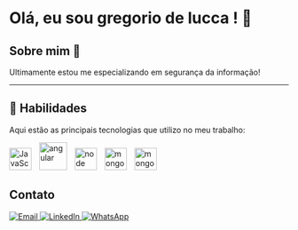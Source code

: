 # Olá, eu sou gregorio de  lucca ! 👋  
</div>
<section>
  <h2>Sobre mim 📝</h2>
  <p align="left">
    Ultimamente estou me especializando em segurança da informação!
  </p>
</section>

---

<section>
  <h1>🚀 Habilidades</h1>
  <p>Aqui estão as principais tecnologias que utilizo no meu trabalho:</p>
  <p>
    <img src="https://cdn.jsdelivr.net/gh/devicons/devicon@latest/icons/linux/linux-original.svg" title="linux" alt="JavaScript" width="40" style="margin-right: 10px;"/>
    <img src="https://cdn.jsdelivr.net/gh/devicons/devicon/icons/python/python-original.svg"  title="python" alt="angular" width="50" style="margin-right: 10px;"/>
    <img   src="https://cdn.jsdelivr.net/gh/devicons/devicon@latest/icons/debian/debian-original.svg"  title="spring" alt="node" width="40" style="margin-right: 10px;"/>
    <img    src="https://w7.pngwing.com/pngs/747/798/png-transparent-mysql-logo-mysql-database-web-development-computer-software-dolphin-marine-mammal-animals-text-thumbnail.png"  title="mysql" alt="mongodb" width="40" style="margin-right: 10px;"/>
    <img   src="https://cdn.jsdelivr.net/gh/devicons/devicon@latest/icons/amazonwebservices/amazonwebservices-plain-wordmark.svg" title="aws" alt="mongodb" width="40" style="margin-right: 10px;"/>


  </p>
</section>


<section>
  <h2>Contato</h2>
<div align="left">
<a href="mailto:gregoriodelucca@example.com" target="_blank">
  <img src="https://img.shields.io/badge/Gmail-D14836?style=for-the-badge&logo=gmail&logoColor=white" alt="Email">
</a>
<a href="https://www.linkedin.com/in/gregoriodelucca" target="_blank">
  <img src="https://img.shields.io/badge/LinkedIn-0A66C2?style=for-the-badge&logo=linkedin&logoColor=white" alt="LinkedIn">
</a>
<a href="https://wa.me/5511971108462" target="_blank">
  <img src="https://img.shields.io/badge/WhatsApp-25D366?style=for-the-badge&logo=whatsapp&logoColor=white" alt="WhatsApp">
</a>

</div>

</section>

